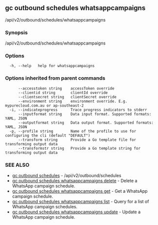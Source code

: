 ## gc outbound schedules whatsappcampaigns

/api/v2/outbound/schedules/whatsappcampaigns

### Synopsis

/api/v2/outbound/schedules/whatsappcampaigns

### Options

```
  -h, --help   help for whatsappcampaigns
```

### Options inherited from parent commands

```
      --accesstoken string    accessToken override
      --clientid string       clientId override
      --clientsecret string   clientSecret override
      --environment string    environment override. E.g. mypurecloud.com.au or ap-southeast-2
  -i, --indicateprogress      Trace progress indicators to stderr
      --inputformat string    Data input format. Supported formats: YAML, JSON
      --outputformat string   Data output format. Supported formats: YAML, JSON
  -p, --profile string        Name of the profile to use for configuring the cli (default "DEFAULT")
      --transform string      Provide a Go template file for transforming output data
      --transformstr string   Provide a Go template string for transforming output data
```

### SEE ALSO

* [gc outbound schedules](gc_outbound_schedules.html)	 - /api/v2/outbound/schedules
* [gc outbound schedules whatsappcampaigns delete](gc_outbound_schedules_whatsappcampaigns_delete.html)	 - Delete a WhatsApp campaign schedule.
* [gc outbound schedules whatsappcampaigns get](gc_outbound_schedules_whatsappcampaigns_get.html)	 - Get a WhatsApp campaign schedule.
* [gc outbound schedules whatsappcampaigns list](gc_outbound_schedules_whatsappcampaigns_list.html)	 - Query for a list of WhatsApp campaign schedules.
* [gc outbound schedules whatsappcampaigns update](gc_outbound_schedules_whatsappcampaigns_update.html)	 - Update a WhatsApp campaign schedule.


